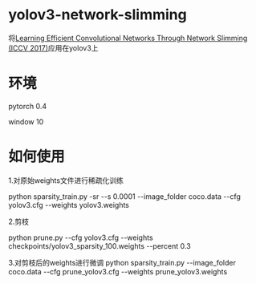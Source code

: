 # yolov3-network-slimming
将[Learning Efficient Convolutional Networks Through Network Slimming (ICCV 2017)](http://openaccess.thecvf.com/content_iccv_2017/html/Liu_Learning_Efficient_Convolutional_ICCV_2017_paper.html)应用在yolov3上<bar>

# 环境
pytorch 0.4 

window 10

# 如何使用
1.对原始weights文件进行稀疏化训练

python sparsity_train.py -sr --s 0.0001 --image_folder coco.data  --cfg yolov3.cfg --weights yolov3.weights 

2.剪枝

python prune.py --cfg yolov3.cfg --weights checkpoints/yolov3_sparsity_100.weights --percent 0.3

3.对剪枝后的weights进行微调
python sparsity_train.py --image_folder coco.data  --cfg prune_yolov3.cfg --weights prune_yolov3.weights 
